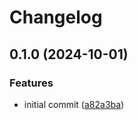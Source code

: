 # Changelog

## 0.1.0 (2024-10-01)


### Features

* initial commit ([a82a3ba](https://github.com/chatloop/terraform-aws-static-site/commit/a82a3ba9a9c6d69b33c363b61cd9202ffb7c2af0))
